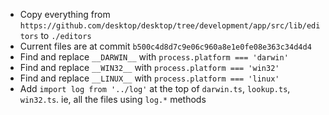 * Copy everything from `https://github.com/desktop/desktop/tree/development/app/src/lib/editors` to `./editors`
* Current files are at commit `b500c4d8d7c9e06c960a8e1e0fe08e363c34d4d4`
* Find and replace `__DARWIN__` with `process.platform === 'darwin'`
* Find and replace `__WIN32__` with `process.platform === 'win32'`
* Find and replace `__LINUX__` with `process.platform === 'linux'`
* Add `import log from '../log'` at the top of `darwin.ts`, `lookup.ts`, `win32.ts`. ie, all the files using `log.*` methods
